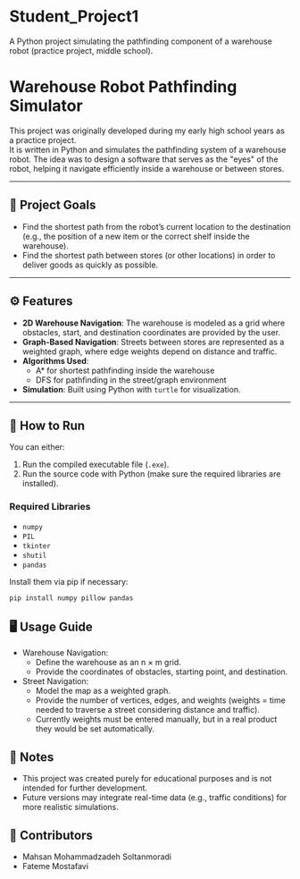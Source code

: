 # Student_Project1
A Python project simulating the pathfinding component of a warehouse robot (practice project, middle school).

# Warehouse Robot Pathfinding Simulator

This project was originally developed during my early high school years as a practice project.  
It is written in Python and simulates the pathfinding system of a warehouse robot. The idea was to design a software that serves as the "eyes" of the robot, helping it navigate efficiently inside a warehouse or between stores.

---

## 🎯 Project Goals
- Find the shortest path from the robot’s current location to the destination (e.g., the position of a new item or the correct shelf inside the warehouse).
- Find the shortest path between stores (or other locations) in order to deliver goods as quickly as possible.

---

## ⚙️ Features
- **2D Warehouse Navigation**: The warehouse is modeled as a grid where obstacles, start, and destination coordinates are provided by the user.
- **Graph-Based Navigation**: Streets between stores are represented as a weighted graph, where edge weights depend on distance and traffic.
- **Algorithms Used**:  
  - A* for shortest pathfinding inside the warehouse  
  - DFS for pathfinding in the street/graph environment  
- **Simulation**: Built using Python with `turtle` for visualization.  

---

## 🚀 How to Run
You can either:
1. Run the compiled executable file (`.exe`).  
2. Run the source code with Python (make sure the required libraries are installed).

### Required Libraries
- `numpy`  
- `PIL`  
- `tkinter`  
- `shutil`  
- `pandas`

Install them via pip if necessary:  
```bash
pip install numpy pillow pandas
```

## 🖥️ Usage Guide
- Warehouse Navigation:
  - Define the warehouse as an n × m grid.
  - Provide the coordinates of obstacles, starting point, and destination.
- Street Navigation:
  - Model the map as a weighted graph.
  - Provide the number of vertices, edges, and weights (weights = time needed to traverse a street considering distance and traffic).
  - Currently weights must be entered manually, but in a real product they would be set automatically.

 ## 📌 Notes
 - This project was created purely for educational purposes and is not intended for further development.
 - Future versions may integrate real-time data (e.g., traffic conditions) for more realistic simulations.

## 👥 Contributors
- Mahsan Mohammadzadeh Soltanmoradi
- Fateme Mostafavi
